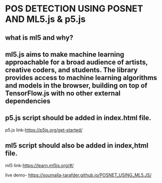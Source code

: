 # POS DETECTION USING POSNET AND ML5.js & p5.js

## what is ml5 and why?

## ml5.js aims to make machine learning approachable for a broad audience of artists, creative coders, and students. The library provides access to machine learning algorithms and models in the browser, building on top of TensorFlow.js with no other external dependencies


## p5.js script should be added in index.html file.

p5.js link-https://p5js.org/get-started/

## ml5 script should also be added in index,html file. 

ml5 link-https://learn.ml5js.org/#/

live demo- https://soumalla-tarafder.github.io/POSNET_USING_ML5.JS/


 
 
